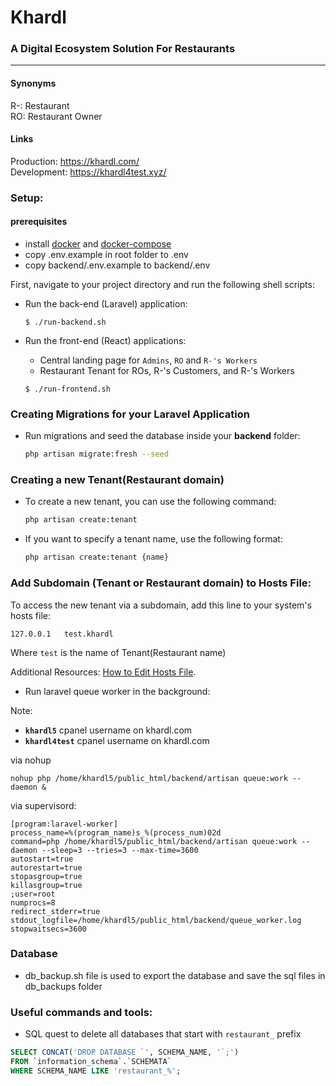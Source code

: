 # Khardl
### A Digital Ecosystem Solution For Restaurants

---

#### Synonyms
R-: Restaurant<br />
RO: Restaurant Owner

#### Links
Production: https://khardl.com/ <br />
Development: https://khardl4test.xyz/


### Setup:

#### prerequisites
- install [docker](https://docs.docker.com/engine/install/) and [docker-compose](https://docs.docker.com/compose/install/)
- copy .env.example in root folder to .env
- copy backend/.env.example to backend/.env

First, navigate to your project directory and run the following shell scripts:

- Run the back-end (Laravel) application:

  ```$ ./run-backend.sh```

- Run the front-end (React) applications:
  - Central landing page for `Admins`, `RO` and `R-'s Workers`
  - Restaurant Tenant for ROs, R-'s Customers, and R-'s Workers

  ```$ ./run-frontend.sh```


### Creating Migrations for your Laravel Application

   - Run migrations and seed the database inside your **backend** folder:
     ```bash
     php artisan migrate:fresh --seed
     ```

### Creating a new Tenant(Restaurant domain)


   - To create a new tenant, you can use the following command:

        ```bash
        php artisan create:tenant
        ```
   - If you want to specify a tenant name, use the following format:

        ```bash
        php artisan create:tenant {name}
        ```

### Add Subdomain (Tenant or Restaurant domain) to Hosts File:
To access the new tenant via a subdomain, add this line to your system's hosts file:

```127.0.0.1   test.khardl ```

Where `test` is the name of Tenant(Restaurant name)

Additional Resources: [How to Edit Hosts File](https://www.hostinger.com/tutorials/how-to-edit-hosts-file).


- Run laravel queue worker in the background:

Note: 
- <b>`khardl5`</b> cpanel username on khardl.com
- <b>`khardl4test`</b> cpanel username on khardl.com

via nohup
```shell 
nohup php /home/khardl5/public_html/backend/artisan queue:work --daemon &
```

via supervisord:
```shell
[program:laravel-worker]
process_name=%(program_name)s_%(process_num)02d
command=php /home/khardl5/public_html/backend/artisan queue:work --daemon --sleep=3 --tries=3 --max-time=3600
autostart=true
autorestart=true
stopasgroup=true
killasgroup=true
;user=root
numprocs=8
redirect_stderr=true
stdout_logfile=/home/khardl5/public_html/backend/queue_worker.log
stopwaitsecs=3600
```


### Database
- db_backup.sh file is used to export the database and save the sql files in db_backups folder



### Useful commands and tools:
- SQL quest to delete all databases that start with `restaurant_` prefix
```sql
SELECT CONCAT('DROP DATABASE `', SCHEMA_NAME, '`;')
FROM `information_schema`.`SCHEMATA`
WHERE SCHEMA_NAME LIKE 'restaurant_%';
``` 
